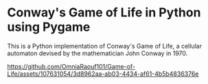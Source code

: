 # Conway's Game of Life in Python using Pygame

This is a Python implementation of Conway's Game of Life, a cellular automaton devised by the mathematician John Conway in 1970.

https://github.com/OmniaRaouf101/Game-of-Life/assets/107631054/3d8962aa-ab03-4434-af61-4b5b4836376e

